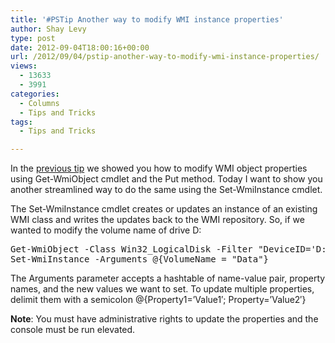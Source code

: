 ```yaml
---
title: '#PSTip Another way to modify WMI instance properties'
author: Shay Levy
type: post
date: 2012-09-04T18:00:16+00:00
url: /2012/09/04/pstip-another-way-to-modify-wmi-instance-properties/
views:
  - 13633
  - 3991
categories:
  - Columns
  - Tips and Tricks
tags:
  - Tips and Tricks

---
```

In the [previous tip][1] we showed you how to modify WMI object properties using Get-WmiObject cmdlet and the Put method. Today I want to show you another streamlined way to do the same using the Set-WmiInstance cmdlet.

The Set-WmiInstance cmdlet creates or updates an instance of an existing WMI class and writes the updates back to the WMI repository. So, if we wanted to modify the volume name of drive D:

<pre class="brush: powershell; title: ; notranslate" title="">Get-WmiObject -Class Win32_LogicalDisk -Filter "DeviceID='D:'" |
Set-WmiInstance -Arguments @{VolumeName = "Data"}
</pre>

The Arguments parameter accepts a hashtable of name-value pair, property names, and the new values we want to set. To update multiple properties, delimit them with a semicolon @{Property1=&#8217;Value1&#8242;; Property=&#8217;Value2&#8242;}

**Note**: You must have administrative rights to update the properties and the console must be run elevated.

[1]: /2012/09/03/pstip-modifying-wmi-object-properties-using-get-wmiobject-cmdlet/ "#PSTip Modifying WMI Object properties using Get-WmiObject cmdlet"